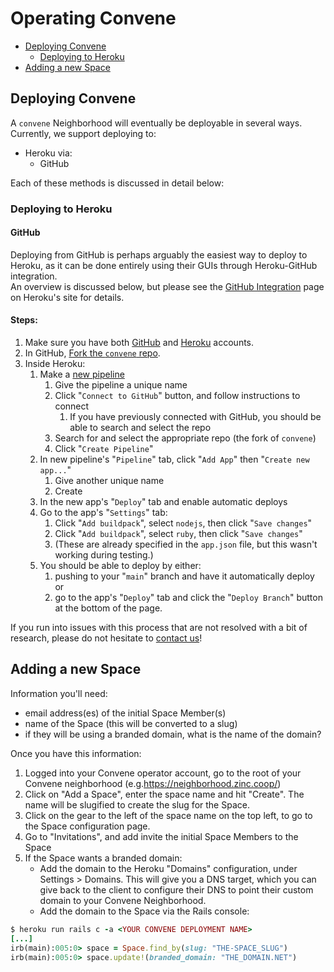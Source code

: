 # Operating Convene

- [Deploying Convene](#deploying-convene)
  - [Deploying to Heroku](#deploying-to-heroku)
- [Adding a new Space](#adding-a-new-space)

## Deploying Convene

A `convene` Neighborhood will eventually be deployable in several ways.
Currently, we support deploying to:
- Heroku via:
  - GitHub

Each of these methods is discussed in detail below:

### Deploying to Heroku

#### GitHub
Deploying from GitHub is perhaps arguably the easiest way to deploy to Heroku,
as it can be done entirely using their GUIs through Heroku-GitHub integration. \
An overview is discussed below,
but please see the [GitHub Integration](https://devcenter.heroku.com/articles/github-integration) page on Heroku's site for details.

#### Steps:
1. Make sure you have both [GitHub](https://github.com/login) and [Heroku](https://id.heroku.com/) accounts.
2. In GitHub, [Fork the `convene` repo](https://github.com/zinc-collective/convene/fork).
3. Inside Heroku:
   1. Make a [new pipeline](https://dashboard.heroku.com/pipelines/new)
      1. Give the pipeline a unique name
      2. Click "`Connect to GitHub`" button, and follow instructions to connect
         1. If you have previously connected with GitHub, you should be able to search and select the repo
      3. Search for and select the appropriate repo (the fork of `convene`)
      4. Click "`Create Pipeline`"
   2. In new pipeline's "`Pipeline`" tab, click "`Add App`" then "`Create new app...`"
      1. Give another unique name
      2. Create
   3. In the new app's "`Deploy`" tab and enable automatic deploys
   4. Go to the app's "`Settings`" tab:
      1. Click "`Add buildpack`", select `nodejs`, then click "`Save changes`"
      2. Click "`Add buildpack`", select `ruby`, then click "`Save changes`"
      3. (These are already specified in the `app.json` file, but this wasn't working during testing.)
   5. You should be able to deploy by either:
      1.  pushing to your "`main`" branch and have it automatically deploy or
      2.  go to the app's "`Deploy`" tab and click the "`Deploy Branch`" button at the bottom of the page.

If you run into issues with this process that are not resolved with a bit of research, please do not hesitate to [contact us](https://www.zinc.coop/contact-us/)!

## Adding a new Space

Information you'll need:
* email address(es) of the initial Space Member(s)
* name of the Space (this will be converted to a slug)
* if they will be using a branded domain, what is the name of the domain?

Once you have this information:
1. Logged into your Convene operator account, go to the root of your Convene neighborhood (e.g.https://neighborhood.zinc.coop/)
2. Click on "Add a Space", enter the space name and hit "Create". The name will be slugified to create the slug for the Space.
3. Click on the gear to the left of the space name on the top left, to go to the Space configuration page.
4. Go to "Invitations", and add invite the initial Space Members to the Space
5. If the Space wants a branded domain:
   * Add the domain to the Heroku "Domains" configuration, under Settings > Domains. This will give you a DNS target, which you can give back to the client to configure their DNS to point their custom domain to your Convene Neighborhood.
   * Add the domain to the Space via the Rails console:
```ruby
$ heroku run rails c -a <YOUR CONVENE DEPLOYMENT NAME>
[...]
irb(main):005:0> space = Space.find_by(slug: "THE-SPACE_SLUG")
irb(main):005:0> space.update!(branded_domain: "THE_DOMAIN.NET")
```
